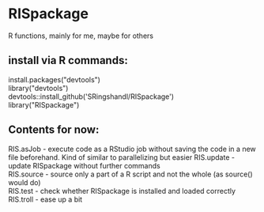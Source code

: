 # RISpackage
R functions, mainly for me, maybe for others

## install via R commands:

install.packages("devtools")  
library("devtools")  
devtools::install_github('SRingshandl/RISpackage')  
library("RISpackage")  

## Contents for now:  
RIS.asJob - execute code as a RStudio job without saving the code in a new file beforehand. Kind of similar to parallelizing but easier
RIS.update - update RISpackage without further commands  
RIS.source - source only a part of a R script and not the whole (as source() would do)  
RIS.test - check whether RISpackage is installed and loaded correctly  
RIS.troll - ease up a bit  
